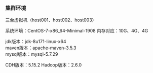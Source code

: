 ### 集群环境
三台虚拟机（host001、host002、host003）

系统环境：CentOS-7-x86_64-Minimal-1908
内存对应：10G、4G、4G

jdk版本：jdk-8u171-linux-x64   
maven版本：apache-maven-3.5.3  
mysql版本：mysql-5.7.29

CDH版本：5.15.2
Hadoop版本：2.6.0
